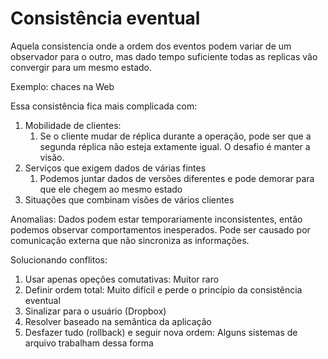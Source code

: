# Consistência eventual

Aquela consistencia onde a ordem dos eventos podem variar de um observador para o outro, mas dado tempo suficiente todas as replicas vão convergir para um mesmo estado.

Exemplo: chaces na Web

Essa consistência fica mais complicada com:
1. Mobilidade de clientes:
   1. Se o cliente mudar de réplica durante a operação, pode ser que a segunda réplica não esteja extamente igual. O desafio é manter a visão.
2. Serviços que exigem dados de várias fintes
   1. Podemos juntar dados de versões diferentes e pode demorar para que ele chegem ao mesmo estado
3. Situações que combinam visões de vários clientes

Anomalias: Dados podem estar temporariamente inconsistentes, então podemos observar comportamentos inesperados. Pode ser causado por comunicação externa que não sincroniza as informações.

Solucionando conflitos:
1. Usar apenas opeções comutativas: Muitor raro
2. Definir ordem total: Muito difícil e perde o princípio da consistência eventual
3. Sinalizar para o usuário (Dropbox)
4. Resolver baseado na semântica da aplicação 
5. Desfazer tudo (rollback) e seguir nova ordem: Alguns sistemas de arquivo trabalham dessa forma

